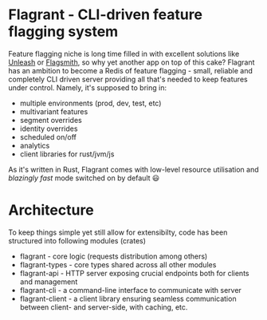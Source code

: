 # Flagrant - CLI-driven feature flagging system

Feature flagging niche is long time filled in with excellent solutions like [Unleash](https://www.getunleash.io/) or [Flagsmith](https://www.flagsmith.com/), so why yet another app on top of this cake? Flagrant has an ambition to become a Redis of feature flagging - small, reliable and completely CLI driven server providing all that's needed to keep features under control. Namely, it's supposed to bring in:

- multiple environments (prod, dev, test, etc)
- multivariant features
- segment overrides
- identity overrides
- scheduled on/off
- analytics
- client libraries for rust/jvm/js

As it's written in Rust, Flagrant comes with low-level resource utilisation and _blazingly fast_ mode switched on by default 😃

# Architecture
To keep things simple yet still allow for extensibilty, code has been structured into following modules (crates)

- flagrant - core logic (requests distribution among others)
- flagrant-types - core types shared across all other modules
- flagrant-api - HTTP server exposing crucial endpoints both for clients and management
- flagrant-cli - a command-line interface to communicate with server
- flagrant-client - a client library ensuring seamless communication between client- and server-side, with caching, etc.
 
